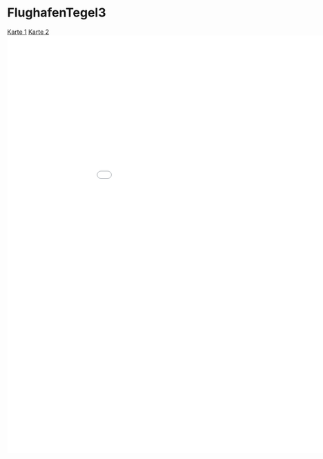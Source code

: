 # FlughafenTegel3
<head>
<meta charset="utf-8">
<style>
.iframe-container { 
    position: relative; 
    padding-bottom: 56.25%; /* 16x9 */ 
    height: 0; 
    overflow: hidden; 
    max-width: 100%; 
    height: auto; 
} 
.iframe-container iframe { 
    position: absolute; 
    top: 0; 
    left: 100; 
    width: 100%; 
    height: 100%; 
} 
</style>
</head>
<body>
<nav>
<a href="kepler.gl.html" target="iframe">Karte 1</a>
<a href="hello.html" target="iframe">Karte 2</a>
</nav>
<iframe name="iframe" src="kepler.gl.html" width="1015px" height="968px" frameborder="0" allowfullscreen="true" webkitallowfullscreen="true" mozallowfullscreen="true">
</iframe>
</body>